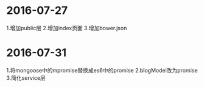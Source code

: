2016-07-27
=====
1.增加public层
2.增加index页面
3.增加bower.json

2016-07-31
=====
1.将mongoose中的mpromise替换成es6中的promise
2.blogModel改为promise
3.简化service层